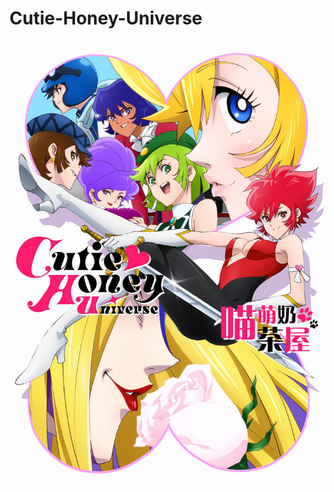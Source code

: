 # Cutie-Honey-Universe
![Poster](https://github.com/Nekomoekissaten-SUB/Cutie-Honey-Universe/blob/master/Poster.png)